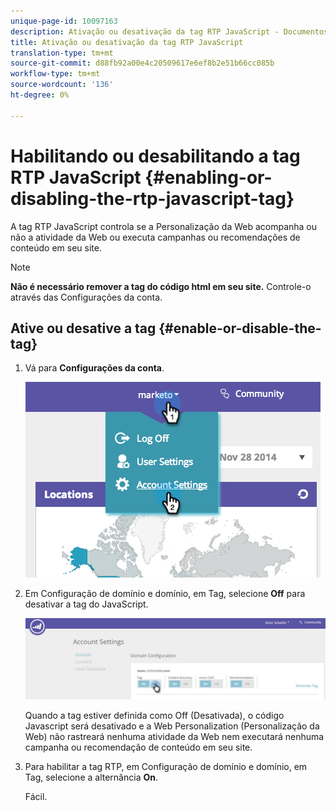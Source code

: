 ```yaml
---
unique-page-id: 10097163
description: Ativação ou desativação da tag RTP JavaScript - Documentos do Marketing - Documentação do produto
title: Ativação ou desativação da tag RTP JavaScript
translation-type: tm+mt
source-git-commit: d88fb92a00e4c20509617e6ef8b2e51b66cc085b
workflow-type: tm+mt
source-wordcount: '136'
ht-degree: 0%

---
```



# Habilitando ou desabilitando a tag RTP JavaScript {#enabling-or-disabling-the-rtp-javascript-tag}

A tag RTP JavaScript controla se a Personalização da Web acompanha ou não a atividade da Web ou executa campanhas ou recomendações de conteúdo em seu site.

>[!NOTE]
>
>**Não é necessário remover a tag do código html em seu site.** Controle-o através das Configurações da conta.

## Ative ou desative a tag {#enable-or-disable-the-tag}

1. Vá para **Configurações da conta**.

   ![](assets/image2014-12-1-23-3a3-3a12.png)

1. Em Configuração de domínio e domínio, em Tag, selecione **Off** para desativar a tag do JavaScript.

   ![](assets/account-settings-domain-tag.jpg)

   Quando a tag estiver definida como Off (Desativada), o código Javascript será desativado e a Web Personalization (Personalização da Web) não rastreará nenhuma atividade da Web nem executará nenhuma campanha ou recomendação de conteúdo em seu site.

1. Para habilitar a tag RTP, em Configuração de domínio e domínio, em Tag, selecione a alternância **On**.

   Fácil.

